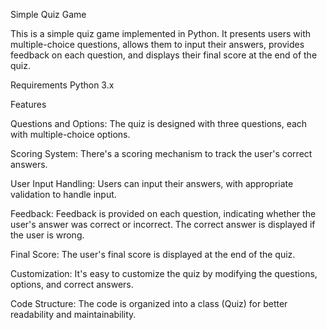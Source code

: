 Simple Quiz Game

This is a simple quiz game implemented in Python. It presents users with multiple-choice questions, allows them to input their answers, provides feedback on each question, and displays their final score at the end of the quiz.

Requirements
Python 3.x

Features

Questions and Options: The quiz is designed with three questions, each with multiple-choice options.

Scoring System: There's a scoring mechanism to track the user's correct answers.

User Input Handling: Users can input their answers, with appropriate validation to handle input.

Feedback: Feedback is provided on each question, indicating whether the user's answer was correct or incorrect. The correct answer is displayed if the user is wrong.

Final Score: The user's final score is displayed at the end of the quiz.

Customization: It's easy to customize the quiz by modifying the questions, options, and correct answers.

Code Structure: The code is organized into a class (Quiz) for better readability and maintainability.
